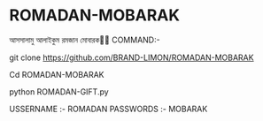 # ROMADAN-MOBARAK
আসসালামু আলাইকুম রমজান মোবারক🥰🥰
COMMAND:-

git clone https://github.com/BRAND-LIMON/ROMADAN-MOBARAK


Cd ROMADAN-MOBARAK

python ROMADAN-GIFT.py

USSERNAME :- ROMADAN
PASSWORDS :- MOBARAK

